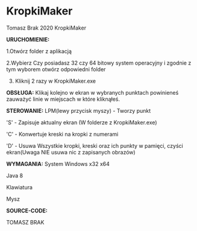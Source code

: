 # KropkiMaker
Tomasz Brak 2020 KropkiMaker


**URUCHOMIENIE:**

1.Otwórz folder z aplikacją

2.Wybierz Czy posiadasz 32 czy 64 bitowy system operacyjny i zgodnie z tym wyborem otwórz odpowiedni folder

3. Kliknij 2 razy w KropkiMaker.exe


**OBSŁUGA:**
Klikaj kolejno w ekran w wybranych punktach powinieneś zauważyć linie
w miejscach w które kliknąłeś.

**STEROWANIE:**
LPM(lewy przycisk myszy) - Tworzy punkt

'S' - Zapisuje aktualny ekran (W folderze z KropkiMaker.exe)

'C' - Konwertuje kreski na kropki z numerami

'D' - Usuwa Wszystkie kropki, kreski oraz ich punkty w pamięci, czyści ekran(Uwaga NIE usuwa nic z zapisanych obrazów)


**WYMAGANIA:**
System Windows x32 x64

Java 8

Klawiatura

Mysz


**SOURCE-CODE:**

TOMASZ BRAK

